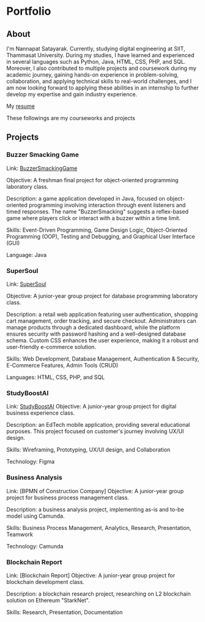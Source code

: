 # Portfolio
## About
I'm Nannapat Satayarak. Currently, studying digital engineering at SIIT, Thammasat University. During my studies, I have learned and experienced in several languages such as Python, Java, HTML, CSS, PHP, and SQL. Moreover, I also contributed to multiple projects and coursework during my academic journey, gaining hands-on experience in problem-solving, collaboration, and applying technical skills to real-world challenges, and I am now looking forward to applying these abilities in an internship to further develop my expertise and gain industry experience.

My [resume](https://github.com/nannapat333/resume/blob/main/cv_new.pdf)

These followings are my courseworks and projects

## Projects
### Buzzer Smacking Game
Link: [BuzzerSmackingGame](https://github.com/nannapat333/BuzzerSmackingGame/tree/main)

Objective: A freshman final project for object-oriented programming laboratory class.

Description: a game application developed in Java, focused on object-oriented programming involving interaction through event listeners  and timed responses. The name "BuzzerSmacking" suggests a reflex-based game where players click or interact with a buzzer within a time limit.

Skills: Event-Driven Programming, Game Design Logic, Object-Oriented Programming (OOP), Testing and Debugging, and Graphical User Interface (GUI)

Language: Java

### SuperSoul
Link: [SuperSoul](https://github.com/nannapat333/SuperSoul)

Objective: A junior-year group project for database programming laboratory class.

Description: a retail web application featuring user authentication, shopping cart management, order tracking, and secure checkout. Administrators can manage products through a dedicated dashboard, while the platform ensures security with password hashing and a well-designed database schema. Custom CSS enhances the user experience, making it a robust and user-friendly e-commerce solution.

Skills: Web Development, Database Management, Authentication & Security, E-Commerce Features, Admin Tools (CRUD)

Languages: HTML, CSS, PHP, and SQL

### StudyBoostAI
Link: [StudyBoostAI](https://www.figma.com/design/68KOAQahfZxeo9f8Aw4IoZ/Appication-Project?m=auto&t=hPdyq84VAIH9x7XJ-6)
Objective: A junior-year group project for digital business experience class.

Description: an EdTech mobile application, providing several educational purposes. This project focused on customer's journey involving UX/UI design.

Skills: Wireframing, Prototyping, UX/UI design, and Collaboration

Technology: Figma

### Business Analysis
Link: [BPMN of Construction Company]
Objective: A junior-year group project for business process management class.

Description: a business analysis project, implementing as-is and to-be model using Camunda.

Skills: Business Process Management, Analytics, Research, Presentation, Teamwork

Technology: Camunda

### Blockchain Report
Link: [Blockchain Report]
Objective: A junior-year group project for blockchain development class.

Description: a blockchain research project, researching on L2 blockchain solution on Ethereum "StarkNet".

Skills: Research, Presentation, Documentation

